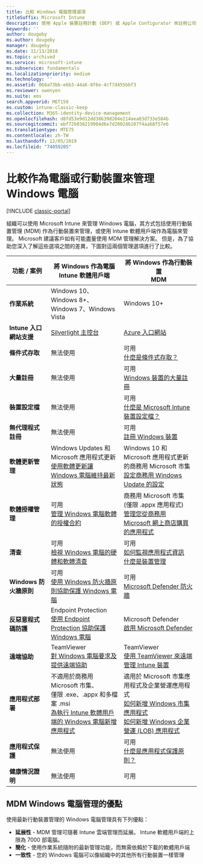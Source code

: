 ```yaml
---
title: 比較 Windows 電腦管理選項
titleSuffix: Microsoft Intune
description: 使用 Apple 裝置註冊計劃 (DEP) 或 Apple Configurator 來註冊公司擁有的 iOS 裝置。
keywords: ''
author: dougeby
ms.author: dougeby
manager: dougeby
ms.date: 11/13/2018
ms.topic: archived
ms.service: microsoft-intune
ms.subservice: fundamentals
ms.localizationpriority: medium
ms.technology: ''
ms.assetid: 068a73bb-e6b3-44a6-8f6e-4cf7d455bbf3
ms.reviewer: owenyen
ms.suite: ems
search.appverid: MET150
ms.custom: intune-classic-keep
ms.collection: M365-identity-device-management
ms.openlocfilehash: d8fd53e9d12dd38639d204e214aea03d733e584b
ms.sourcegitcommit: ebf72b038219904d6e7d20024b107f4aa68f57e6
ms.translationtype: MTE75
ms.contentlocale: zh-TW
ms.lasthandoff: 12/05/2019
ms.locfileid: "74059205"
---
```

# <a name="compare-managing-windows-pcs-as-computers-or-mobile-devices"></a>比較作為電腦或行動裝置來管理 Windows 電腦

[!INCLUDE [classic-portal](../includes/classic-portal.md)]

組織可以使用 Microsoft Intune 來管理 Windows 電腦，其方式包括使用行動裝置管理 (MDM) 作為行動裝置來管理，或使用 Intune 軟體用戶端作為電腦來管理。  Microsoft 建議客戶如有可能盡量使用 MDM 管理解決方案。 但是，為了協助您深入了解這些選項之間的差異，下圖對這兩個管理選項進行了比較。

|**功能 / 案例** |**將 Windows 作為電腦**<br>Intune 軟體用戶端 | **將 Windows 作為行動裝置**<br>MDM |
|--------------|-------------------------------|-------------------------------|
|**作業系統** |Windows 10、Windows 8+、Windows 7、Windows Vista | Windows 10+ |
|**Intune 入口網站支援** |[Silverlight 主控台](https://manage.microsoft.com)|[Azure 入口網站](https://portal.azure.com) |
|**條件式存取**|無法使用|可用 <br>[什麼是條件式存取？](../protect/conditional-access.md)|
|**大量註冊**|無法使用|可用 <br>[Windows 裝置的大量註冊](../enrollment/windows-bulk-enroll.md)|
|**裝置設定檔**|無法使用|可用 <br>[什麼是 Microsoft Intune 裝置設定檔？](../configuration/device-profiles.md)|
|**無代理程式註冊**|無法使用 |可用<br>[註冊 Windows 裝置](../enrollment/windows-enroll.md)|
|**軟體更新管理**| Windows Updates 和 Microsoft 應用程式更新<br>[使用軟體更新讓 Windows 電腦維持最新狀態](../keep-windows-pcs-up-to-date-with-software-updates-in-microsoft-intune.md)|Windows 10 和 Microsoft 應用程式更新的商務用 Microsoft 市集<br> [設定商務用 Windows Update 的設定](../protect/windows-update-for-business-configure.md) |
|**軟體授權管理**|可用 <br>[管理 Windows 電腦軟體的授權合約](../manage-license-agreements-for-windows-pc-software-in-microsoft-intune.md)|商務用 Microsoft 市集 (僅限 .appx 應用程式)<br>[管理您從商務用 Microsoft 網上商店購買的應用程式](../apps/windows-store-for-business.md)|
|**清查**|可用 <br>[檢視 Windows 電腦的硬體和軟體清查](view-hardware-and-software-inventory-for-windows-pcs-in-microsoft-intune.md)|可用 <br>[如何監視應用程式資訊](../apps/apps-monitor.md)<br>[什麼是裝置管理](../remote-actions/device-management.md)|
|**Windows 防火牆原則**|可用 <br>[使用 Windows 防火牆原則協助保護 Windows 電腦](../help-protect-windows-pcs-using-windows-firewall-policies-in-microsoft-intune.md) |可用 <br>[Microsoft Defender 防火牆](../protect/endpoint-protection-windows-10.md#microsoft-defender-firewall)|
|**反惡意程式碼防護**|Endpoint Protection<br>[使用 Endpoint Protection 協助保護 Windows 電腦](../help-secure-windows-pcs-with-endpoint-protection-for-microsoft-intune.md)|Microsoft Defender<br>[啟用 Microsoft Defender](../protect/advanced-threat-protection.md)|
|**遠端協助** |TeamViewer<br>[對 Windows 電腦要求及提供遠端協助](request-and-provide-remote-assistance-for-windows-pcs-in-microsoft-intune.md)|TeamViewer<br> [使用 TeamViewer 來遠端管理 Intune 裝置](../remote-actions/teamviewer-support.md) |
|**應用程式部署** | 不適用於商務用 Microsoft 市集、<br>僅限 .exe、.appx 和多檔案 .msi<br>[為執行 Intune 軟體用戶端的 Windows 電腦新增應用程式](add-apps-for-windows-pcs-in-microsoft-intune.md)|適用於 Microsoft 市集應用程式及企業營運應用程式<br>[如何新增 Windows 市集應用程式](../apps/store-apps-windows.md)<br>[如何新增 Windows 企業營運 (LOB) 應用程式](../apps/lob-apps-windows.md)|
|**應用程式保護**|無法使用|可用 <br>[什麼是應用程式保護原則？](../apps/app-protection-policy.md)|
|**健康情況證明**|無法使用|可用|


## <a name="advantages-of-mdm-windows-pc-management"></a>MDM Windows 電腦管理的優點
使用最新行動裝置管理的 Windows 電腦管理具有下列優點：
- **延展性** - MDM 管理可隨著 Intune 雲端管理而延展。 Intune 軟體用戶端的上限為 7000 部電腦。
- **簡化** - 使用作業系統隨附的最新管理功能，而無需依賴於下載的軟體用戶端
- **一致性** - 您的 Windows 電腦可以像組織中的其他所有行動裝置一樣管理
<!-- - **Cloud optimization** - -->
